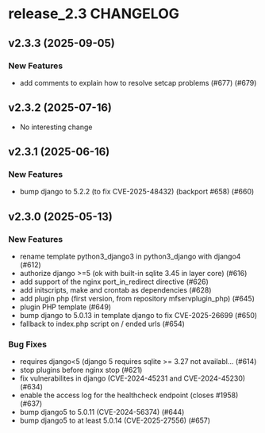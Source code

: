 # release_2.3 CHANGELOG

## v2.3.3 (2025-09-05)

### New Features

- add comments to explain how to resolve setcap problems (#677) (#679)

## v2.3.2 (2025-07-16)

- No interesting change

## v2.3.1 (2025-06-16)

### New Features

- bump django to 5.2.2 (to fix CVE-2025-48432) (backport #658) (#660)

## v2.3.0 (2025-05-13)

### New Features

- rename template python3_django3 in python3_django with django4 (#612)
- authorize django >=5 (ok with built-in sqlite 3.45 in layer core) (#616)
- add support of the nginx port_in_redirect directive (#626)
- add initscripts, make and crontab as dependencies (#628)
- add plugin php (first version, from repository mfservplugin_php) (#645)
- plugin PHP template (#649)
- bump django to 5.0.13 in template django to fix CVE-2025-26699 (#650)
- fallback to index.php script on / ended urls (#654)

### Bug Fixes

- requires django<5 (django 5 requires sqlite >= 3.27 not availabl… (#614)
- stop plugins before nginx stop (#621)
- fix vulnerabilites in django (CVE-2024-45231 and CVE-2024-45230) (#634)
- enable the access log for the healthcheck endpoint (closes #1958) (#637)
- bump django5 to 5.0.11 (CVE-2024-56374) (#644)
- bump django5 to at least 5.0.14 (CVE-2025-27556) (#657)


